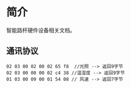 # 简介

智能路杆硬件设备相关文档。

## 通讯协议

```
02 03 00 02 00 02 65 f8  //光照 --> 返回9字节
02 03 00 00 00 02 c4 38 //温湿度 --> 返回9字节
01 03 00 09 00 01 54 08 // 风速 --> 返回7字节 
```